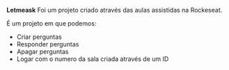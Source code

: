 **Letmeask** Foi um projeto criado através das aulas assistidas na Rockeseat.

É um projeto em que podemos:

* Criar perguntas
* Responder perguntas
* Apagar perguntas
* Logar com o numero da sala criada através de um ID

